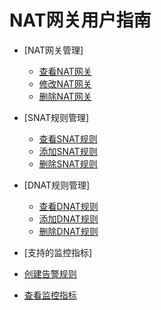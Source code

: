 # NAT网关用户指南

-   [NAT网关管理]
    -   [查看NAT网关](查看NAT网关.md)
    -   [修改NAT网关](修改NAT网关.md)
    -   [删除NAT网关](删除NAT网关.md)

-   [SNAT规则管理]
    -   [查看SNAT规则](查看SNAT规则.md)
    -   [添加SNAT规则](添加SNAT规则.md)
    -   [删除SNAT规则](删除SNAT规则.md)

-   [DNAT规则管理]
    -   [查看DNAT规则](查看DNAT规则.md)
    -   [添加DNAT规则](添加DNAT规则.md)
    -   [删除DNAT规则](删除DNAT规则.md)

-   [支持的监控指标]
-   [创建告警规则](创建告警规则.md)
-   [查看监控指标](查看监控指标.md)

